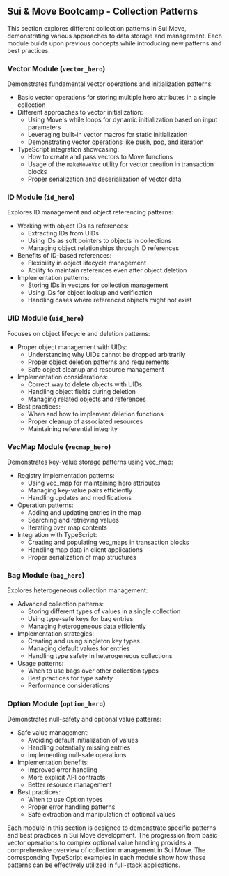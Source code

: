 ## Sui & Move Bootcamp - Collection Patterns

This section explores different collection patterns in Sui Move, demonstrating various approaches to data storage and management. Each module builds upon previous concepts while introducing new patterns and best practices.

### Vector Module (`vector_hero`)
Demonstrates fundamental vector operations and initialization patterns:
* Basic vector operations for storing multiple hero attributes in a single collection
* Different approaches to vector initialization:
  - Using Move's while loops for dynamic initialization based on input parameters
  - Leveraging built-in vector macros for static initialization
  - Demonstrating vector operations like push, pop, and iteration
* TypeScript integration showcasing:
  - How to create and pass vectors to Move functions
  - Usage of the `makeMoveVec` utility for vector creation in transaction blocks
  - Proper serialization and deserialization of vector data

### ID Module (`id_hero`)
Explores ID management and object referencing patterns:
* Working with object IDs as references:
  - Extracting IDs from UIDs
  - Using IDs as soft pointers to objects in collections
  - Managing object relationships through ID references
* Benefits of ID-based references:
  - Flexibility in object lifecycle management
  - Ability to maintain references even after object deletion
* Implementation patterns:
  - Storing IDs in vectors for collection management
  - Using IDs for object lookup and verification
  - Handling cases where referenced objects might not exist

### UID Module (`uid_hero`)
Focuses on object lifecycle and deletion patterns:
* Proper object management with UIDs:
  - Understanding why UIDs cannot be dropped arbitrarily
  - Proper object deletion patterns and requirements
  - Safe object cleanup and resource management
* Implementation considerations:
  - Correct way to delete objects with UIDs
  - Handling object fields during deletion
  - Managing related objects and references
* Best practices:
  - When and how to implement deletion functions
  - Proper cleanup of associated resources
  - Maintaining referential integrity

### VecMap Module (`vecmap_hero`)
Demonstrates key-value storage patterns using vec_map:
* Registry implementation patterns:
  - Using vec_map for maintaining hero attributes
  - Managing key-value pairs efficiently
  - Handling updates and modifications
* Operation patterns:
  - Adding and updating entries in the map
  - Searching and retrieving values
  - Iterating over map contents
* Integration with TypeScript:
  - Creating and populating vec_maps in transaction blocks
  - Handling map data in client applications
  - Proper serialization of map structures

### Bag Module (`bag_hero`)
Explores heterogeneous collection management:
* Advanced collection patterns:
  - Storing different types of values in a single collection
  - Using type-safe keys for bag entries
  - Managing heterogeneous data efficiently
* Implementation strategies:
  - Creating and using singleton key types
  - Managing default values for entries
  - Handling type safety in heterogeneous collections
* Usage patterns:
  - When to use bags over other collection types
  - Best practices for type safety
  - Performance considerations

### Option Module (`option_hero`)
Demonstrates null-safety and optional value patterns:
* Safe value management:
  - Avoiding default initialization of values
  - Handling potentially missing entries
  - Implementing null-safe operations
* Implementation benefits:
  - Improved error handling
  - More explicit API contracts
  - Better resource management
* Best practices:
  - When to use Option types
  - Proper error handling patterns
  - Safe extraction and manipulation of optional values

Each module in this section is designed to demonstrate specific patterns and best practices in Sui Move development. The progression from basic vector operations to complex optional value handling provides a comprehensive overview of collection management in Sui Move. The corresponding TypeScript examples in each module show how these patterns can be effectively utilized in full-stack applications.

